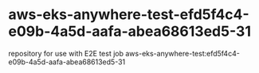 # aws-eks-anywhere-test-efd5f4c4-e09b-4a5d-aafa-abea68613ed5-31
repository for use with E2E test job aws-eks-anywhere-test:efd5f4c4-e09b-4a5d-aafa-abea68613ed5-31
